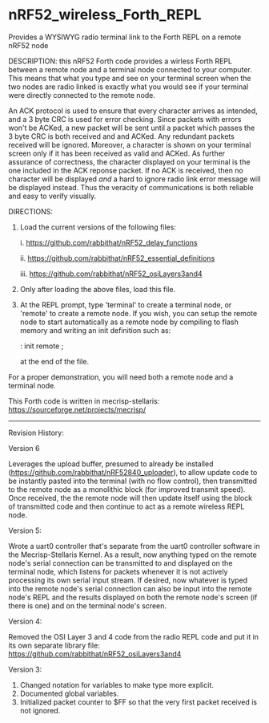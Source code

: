 # nRF52_wireless_Forth_REPL
Provides a WYSIWYG  radio terminal link to the Forth REPL on a remote nRF52 node

DESCRIPTION: this nRF52 Forth code provides a wirless Forth REPL
between a remote node and a terminal node connected to your computer.
This means that what you type and see on your terminal screen when 
the two nodes are radio linked is exactly what you would see if your 
terminal were directly connected to the remote node.

An ACK protocol is used to ensure that every character arrives as 
intended, and a 3 byte CRC is used for error checking.  Since
packets with errors won't be ACKed, a new packet will be sent
until a packet which passes the 3 byte CRC is both received and
and ACKed. Any redundant packets received will be ignored. Moreover,
a character is shown on your terminal screen only if it has been
received as valid and ACKed.  As further assurance of correctness,
the character displayed on your terminal is the one included in the 
ACK reponse packet.  If no ACK is received, then no character will
be displayed *and* a hard to ignore radio link error message will 
be displayed instead.  Thus the veracity of communications is both
reliable and easy to verify visually.

DIRECTIONS: 
1. Load the current versions of the following files:

     i.   https://github.com/rabbithat/nRF52_delay_functions
     
     ii.  https://github.com/rabbithat/nRF52_essential_definitions
     
     iii. https://github.com/rabbithat/nRF52_osiLayers3and4
     
2. Only after loading the above files, load this file.
3. At the REPL prompt, type 'terminal' to create a terminal node, or 
   'remote' to create a remote node. If you wish, you can setup the
   remote node to start automatically as a remote node by compiling to 
   flash memory and writing an init definition such as:
   
   : init remote ;
   
   at the end of the file.

For a proper demonstration, you will need both a remote node and a 
terminal node.

This Forth code is written in mecrisp-stellaris: 
https://sourceforge.net/projects/mecrisp/

--------------------------------------

Revision History:

Version 6

Leverages the upload buffer, presumed to already be installed (https://github.com/rabbithat/nRF52840_uploader), 
to allow update code to be instantly pasted into the terminal (with no flow control), then transmitted
to the remote node as a monolithic block (for improved transmit speed).  Once received, the the 
remote node will then update itself using the block of transmitted code and then continue to act
as a remote wireless REPL node.

Version 5:

  Wrote a uart0 controller that's separate from the uart0 controller software in the 
  Mecrisp-Stellaris Kernel.  As a result, now anything typed on the remote
  node's serial connection can be transmitted to and displayed on the terminal 
  node, which listens for packets whenever it is not actively processing its own 
  serial input stream.  If desired, now whatever is typed into the remote node's serial 
  connection can also be input into the remote node's REPL and the results displayed
  on both the remote node's screen (if there is one) and on the terminal node's
  screen.

Version 4:  

  Removed the OSI Layer 3 and 4 code from the radio REPL code and put it in its own 
  separate library file:  https://github.com/rabbithat/nRF52_osiLayers3and4

Version 3: 
  1. Changed notation for variables to make type more explicit. 
  2. Documented global variables.
  3. Initialized packet counter to $FF so that the very first packet received is not ignored.
